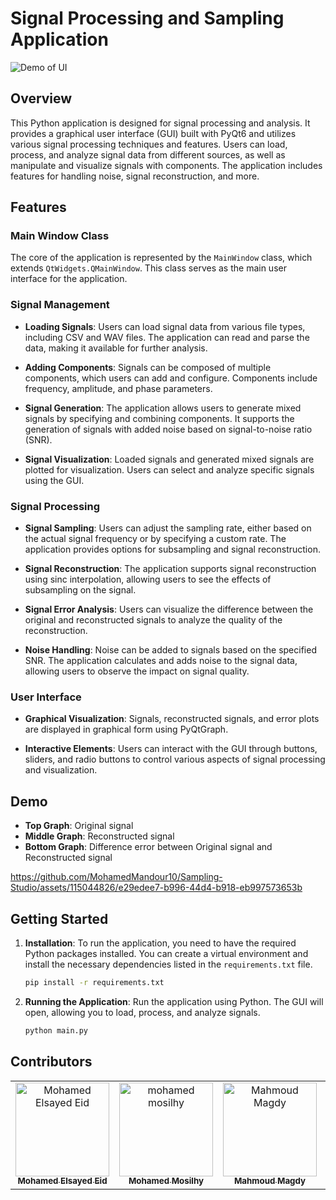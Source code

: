 # Signal Processing and Sampling Application
![Demo of UI](https://github.com/MohamedMandour10/Sampling-Studio/assets/115044826/50688bed-4c19-46b1-a77e-f32f2f5896f8)

## Overview

This Python application is designed for signal processing and analysis. It provides a graphical user interface (GUI) built with PyQt6 and utilizes various signal processing techniques and features. Users can load, process, and analyze signal data from different sources, as well as manipulate and visualize signals with components. The application includes features for handling noise, signal reconstruction, and more.

## Features

### Main Window Class

The core of the application is represented by the `MainWindow` class, which extends `QtWidgets.QMainWindow`. This class serves as the main user interface for the application.

### Signal Management

- **Loading Signals**: Users can load signal data from various file types, including CSV and WAV files. The application can read and parse the data, making it available for further analysis.

- **Adding Components**: Signals can be composed of multiple components, which users can add and configure. Components include frequency, amplitude, and phase parameters.

- **Signal Generation**: The application allows users to generate mixed signals by specifying and combining components. It supports the generation of signals with added noise based on signal-to-noise ratio (SNR).

- **Signal Visualization**: Loaded signals and generated mixed signals are plotted for visualization. Users can select and analyze specific signals using the GUI.

### Signal Processing

- **Signal Sampling**: Users can adjust the sampling rate, either based on the actual signal frequency or by specifying a custom rate. The application provides options for subsampling and signal reconstruction.

- **Signal Reconstruction**: The application supports signal reconstruction using sinc interpolation, allowing users to see the effects of subsampling on the signal.

- **Signal Error Analysis**: Users can visualize the difference between the original and reconstructed signals to analyze the quality of the reconstruction.

- **Noise Handling**: Noise can be added to signals based on the specified SNR. The application calculates and adds noise to the signal data, allowing users to observe the impact on signal quality.

### User Interface

- **Graphical Visualization**: Signals, reconstructed signals, and error plots are displayed in graphical form using PyQtGraph.

- **Interactive Elements**: Users can interact with the GUI through buttons, sliders, and radio buttons to control various aspects of signal processing and visualization.
## Demo
- **Top Graph**: Original signal
- **Middle Graph**: Reconstructed signal
- **Bottom Graph**: Difference error between Original signal and Reconstructed signal

https://github.com/MohamedMandour10/Sampling-Studio/assets/115044826/e29edee7-b996-44d4-b918-eb997573653b


## Getting Started

1. **Installation**: To run the application, you need to have the required Python packages installed. You can create a virtual environment and install the necessary dependencies listed in the `requirements.txt` file.

   ```bash
   pip install -r requirements.txt

2. **Running the Application**: Run the application using Python. The GUI will open, allowing you to load, process, and analyze signals.

   ```bash
   python main.py

## Contributors <a name = "Contributors"></a>
<table>
  <tr>
    <td align="center">
    <a href="https://github.com/MohamedMandour10" target="_black">
    <img src="https://avatars.githubusercontent.com/u/115044826?v=4" width="150px;" alt="Mohamed Elsayed Eid"/>
    <br />
    <sub><b>Mohamed Elsayed Eid</b></sub></a>
    </td>
    <td align="center">
    <a href="https://github.com/mohamedmosilhy" target="_black">
    <img src="https://avatars.githubusercontent.com/u/93820559?v=4" width="150px;" alt="mohamed mosilhy"/>
    <br />
    <sub><b>Mohamed Mosilhy</b></sub></a>
    </td>
    <td align="center">
    <a href="https://github.com/MahmoudMagdy404" target="_black">
    <img src="https://avatars.githubusercontent.com/u/83336074?v=4" width="150px;" alt="Mahmoud Magdy"/>
    <br />
    <sub><b>Mahmoud Magdy</b></sub></a>
    </td>
    <td align="center">
    <a href="https://github.com/joyou159" target="_black">
    <img src="https://avatars.githubusercontent.com/u/85418161?v=4" width="150px;" alt="Youssef Ahmed"/>
    <br />
    <sub><b>Youssef Ahmed</b></sub></a>
    </td>
      </tr>

